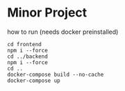 # Minor Project
how to run (needs docker preinstalled)
```
cd frontend
npm i --force
cd ../backend
npm i --force
cd ..
docker-compose build --no-cache
docker-compose up
```
